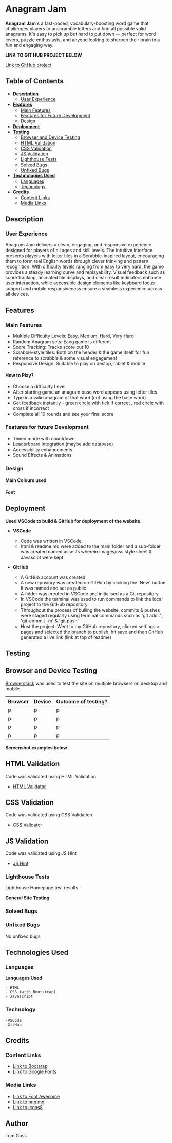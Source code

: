 # Anagram Jam

**Anagram Jam** s a fast-paced, vocabulary-boosting word game that challenges players to unscramble letters and find all possible valid anagrams. It's easy to pick up but hard to put down — perfect for word lovers, puzzle enthusiasts, and anyone looking to sharpen their brain in a fun and engaging way.

**LINK TO GIT HUB PROJECT BELOW**

[Link to GitHub project]()

## Table of Contents
- [**Description**](#description)       
    - [User Experience](#user-experience) 
- [**Features**](#features)
    - [Main Features](#main-features)
    - [Features for Future Development](#features-for-future-development)
    - [Design](#design)
- [**Deployment**](#deployment)    
- [**Testing**](#testing)
    - [Browser and Device Testing](#browser-and-device-testing)
    - [HTML Validation](#html-validation)
    - [CSS Validation](#css-validation)
    - [JS Validation](#js-validation)
    - [Lighthouse Tests](#lighthouse-tests)
    - [Solved Bugs](#solved-bugs)
    - [Unfixed Bugs](#unfixed-bugs)    
- [**Technologies Used**](#technologies-used)
    - [Languages](#languages)
    - [Technology](#technology)
- [**Credits**](#credits)
    - [Content Links](#content-links)
    - [Media Links](#media-links)

## Description

### User Experience

Anagram Jam delivers a clean, engaging, and responsive experience designed for players of all ages and skill levels. The intuitive interface presents players with letter tiles in a Scrabble-inspired layout, encouraging them to form real English words through clever thinking and pattern recognition. With difficulty levels ranging from easy to very hard, the game provides a steady learning curve and replayability. Visual feedback such as score tracking, animated tile displays, and clear result indicators enhance user interaction, while accessible design elements like keyboard focus support and mobile responsiveness ensure a seamless experience across all devices.

## Features

### Main Features

- Multiple Difficulty Levels: Easy, Medium, Hard, Very Hard
- Random Anagram sets: Eacg game is different
- Score Tracking: Tracks score out 10
- Scrabble-style tiles: Both on the header & the game itself for fun reference to scrabble & some visual engagement
- Responsive Design: Suitable to play on destop, tablet & mobile

#### How to Play?

- Choose a difficulty Level
- After starting game an anagram base word appears using letter tiles
- Type in a valid anagram of that word (not using the base word)
- Get feedback instantly - green circle with tick if correct , red circle with cross if incorrect
- Complete all 10 rounds and see your final score

### Features for future Development
 
 - Timed mode with countdown
 - Leaderboard integration (maybe add database)
 - Accessibility enhancements
 - Sound Effects & Animations


### Design



#### Main Colours used



#### Font



## Deployment

**Used VSCode to build & GitHub for deployment of the website.**

- **VSCode**
    - Code was written in VSCode.
    - html & readme.md were added to the main folder and a sub-folder was created named assests wherein images/css style sheet & Javascipt were kept

- **GitHub**
    - A GitHub account was created
    - A new reposiory was created on GitHub by clicking the 'New' button. It was named and set as public.  
    - A folder was created in VSCode and initialised as a Git repository
    - In VSCode the terminal was used to run commands to link the local project to the GitHub repository
    - Throughout the process of builing the website, commits & pushes were staged regularly using terminal commands such as 'git add .' , 'git-commit -m' & 'git push'
    - Host the project: Went to my GitHub repository, clicked settings > pages and selected the branch to publish, hit save and then GitHub generated a live link (link at top of readme) 
    
## Testing

## Browser and Device Testing

[Browserstack](https://www.browserstack.com/?utm_source=bing&utm_medium=cpc&utm_platform=paidads&utm_content=&utm_campaign=Bing-Search-Brand-Tier1-EMEA-CL&utm_campaigncode=BrowserStack-Alpha+41752&utm_term=e+browserstack&msclkid=3d18b644641d13bfb677d1ae33798480) was used to test the site on multiple browsers on desktop and mobile.

| Browser | Device | Outcome of testing? |
|----------|----------|----------|
| p | p | p |
| p| p | p |
| p | p | p |
| p | p | p|

**Screenshot examples below**



## HTML Validation

Code was validated using HTML Validation 

- [HTML Validator](https://validator.w3.org/#validate_by_input)



## CSS Validation

Code was validated using CSS Validation

- [CSS Validator](https://jigsaw.w3.org/css-validator/)

## JS Validation

Code was validated using JS Hint

- [JS Hint](https://jshint.com/)

### Lighthouse Tests

Lighthouse Homepage test results - 



**General Site Testing**

   

### Solved Bugs



### Unfixed Bugs

No unfixed bugs

## Technologies Used

### Languages

**Languages Used**

    - HTML
    - CSS (with Bootstrap)
    - Javascript 

### Technology

    -VSCode
    -GitHub
    
## Credits

    

### Content Links

- [Link to Bootsrap](https://getbootstrap.com/)
- [Link to Google Fonts](https://fonts.google.com/)

### Media Links

- [Link to Font Awesome](https://fontawesome.com/)
- [Link to pngimg](https://pngimg.com/)
- [Link to icons8](https://icons8.com/icons)

## Author

Tom Goss